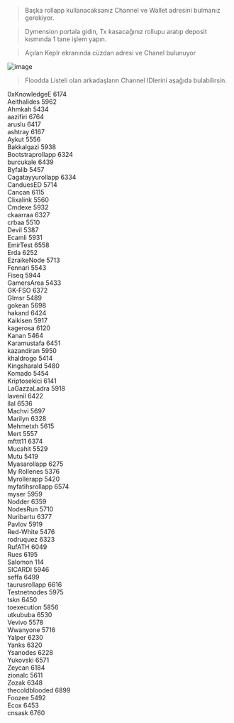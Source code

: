 > Başka rollapp kullanacaksanız Channel ve Wallet adresini bulmanız gerekiyor. 

> Dymension portala gidin, Tx kasacağınız rollupu aratıp deposit kısmında 1 tane işlem yapın.

> Açılan Keplr ekranında cüzdan adresi ve Chanel bulunuyor

![image](https://github.com/ruesandora/dYmension-app/assets/101149671/ea1276a8-bd52-4596-9714-30bea25ebfed)

> Floodda Listeli olan arkadaşların Channel IDlerini aşağıda bulabilirsin.

0xKnowledgeE 6174 <br>
Aeithalides 5962 <br>
Ahmkah 5434 <br>
aazifiri 6764 <br>
aruslu 6417 <br>
ashtray 6167 <br>
Aykut 5556 <br>
Bakkalgazi 5938 <br>
Bootstraprollapp 6324 <br>
burcukale 6439 <br>
Byfalib 5457 <br>
Cagatayyurollapp 6334 <br>
CanduesED 5714 <br>
Cancan 6115 <br>
Clixalink 5560 <br>
Cmdexe 5932 <br>
ckaarraa 6327 <br>
crbaa 5510 <br>
Devil 5387 <br>
Ecamli 5931 <br>
EmirTest 6558 <br>
Erda 6252 <br>
EzraikeNode 5713 <br>
Fennari 5543 <br>
Fiseq 5944 <br>
GamersArea 5433 <br>
GK-FSO 6372 <br>
Glmsr 5489 <br>
gokean 5698 <br>
hakand 6424 <br>
Kaikisen 5917 <br>
kagerosa 6120 <br>
Kanan 5464 <br>
Karamustafa 6451 <br>
kazandiran 5950 <br>
khaldrogo 5414 <br>
Kingsharald 5480 <br>
Komado 5454 <br>
Kriptosekici 6141 <br>
LaGazzaLadra 5918 <br>
lavenil 6422 <br>
llal	6536 <br>
Machvi 5697 <br>
Marilyn 6328 <br>
Mehmetxh 5615 <br>
Mert 5557 <br>
mfttt11 6374 <br>
Mucahit 5529 <br>
Mutu 5419 <br>
Myasarollapp 6275 <br>
My Rollenes 5376 <br>
Myrollerapp 5420 <br>
myfatihsrollapp 6574 <br>
myser 5959 <br>
Nodder 6359 <br>
NodesRun 5710 <br>
Nuribartu 6377 <br>
Pavlov 5919 <br>
Red-White 5476 <br>
rodruquez 6323 <br>
RufATH 6049 <br>
Rues 6195 <br>
Salomon 114 <br>
SICARDI 5946 <br>
seffa 6499 <br>
taurusrollapp 6616 <br>
Testnetnodes 5975 <br>
tskn 6450 <br>
toexecution	5856 <br>
utkububa 6530 <br>
Vevivo 5578 <br>
Wwanyone 5716 <br>
Yalper 6230 <br>
Yanks 6320 <br>
Ysanodes 6228 <br>
Yukovski 6571 <br>
Zeycan 6184 <br>
zionalc 5611 <br>
Zozak 6348 <br>
thecoldblooded 6899 <br>
Foozee	5492 <br>
Ecox	6453 <br>
cnsask	6760 <br>
